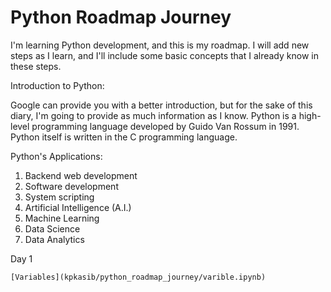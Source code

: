 # Python Roadmap Journey


I'm learning Python development, and this is my roadmap. I will add new steps as I learn, and I'll include some basic concepts that I already know in these steps.



    
Introduction to Python:

Google can provide you with a better introduction, but for the sake of this diary, I'm going to provide as much information as I know.
Python is a high-level programming language developed by Guido Van Rossum in 1991. Python itself is written in the C programming language.


Python's Applications:

1.    Backend web development
2.    Software development
3.    System scripting
4.    Artificial Intelligence (A.I.)
5.    Machine Learning
6.    Data Science
7.    Data Analytics



Day 1

    [Variables](kpkasib/python_roadmap_journey/varible.ipynb)




